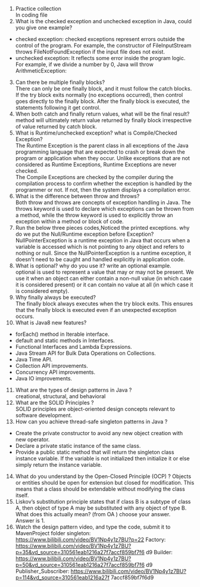 1. Practice collection  
 In coding file
2. What is the checked exception and unchecked exception in Java, could you give one example?  
* checked exception: checked exceptions represent errors outside the control of the program. For example, the constructor of FileInputStream throws FileNotFoundException if the input file does not exist.
* unchecked exception: It reflects some error inside the program logic.
For example, if we divide a number by 0, Java will throw ArithmeticException:

3. Can there be multiple finally blocks?  
   There can only be one finally block, and it must follow the catch blocks. If the try block exits normally (no exceptions occurred), then control goes directly to the finally block. After the finally block is executed, the statements following it get control.
4. When both catch and finally return values, what will be the final result?  
   method will ultimately return value returned by finally block irrespective of value returned by catch block.
5. What is Runtime/unchecked exception? what is Compile/Checked Exception?  
   The Runtime Exception is the parent class in all exceptions of the Java programming language that are expected to crash or break down the program or application when they occur. Unlike exceptions that are not considered as Runtime Exceptions, Runtime Exceptions are never checked.  
   The Compile Exceptions are  checked by the compiler during the compilation process to confirm whether the exception is handled by the programmer or not. If not, then the system displays a compilation error.
6. What is the difference between throw and throws?  
   Both throw and throws are concepts of exception handling in Java. The throws keyword is used to declare which exceptions can be thrown from a method, while the throw keyword is used to explicitly throw an exception within a method or block of code.
7. Run the below three pieces codes,Noticed the printed exceptions. why do we put the Null/Runtime
   exception before Exception?
   NullPointerException is a runtime exception in Java that occurs when a variable is accessed which is not pointing to any object and refers to nothing or null. Since the NullPointerException is a runtime exception, it doesn't need to be caught and handled explicitly in application code.
8. What is optional? why do you use it? write an optional example.  
   optional is used to represent a value that may or may not be present. We use it when an object can either contain a non-null value (in which case it is considered present) or it can contain no value at all (in which case it is considered empty).
9. Why finally always be executed?  
   The finally block always executes when the try block exits. This ensures that the finally block is executed even if an unexpected exception occurs.
10. What is Java8 new features?
* forEach() method in Iterable interface. 
* default and static methods in Interfaces. 
* Functional Interfaces and Lambda Expressions. 
* Java Stream API for Bulk Data Operations on Collections. 
* Java Time API. 
* Collection API improvements. 
* Concurrency API improvements. 
* Java IO improvements.
11. What are the types of design patterns in Java ?  
    creational, structural, and behavioral
12. What are the SOLID Principles ?  
    SOLID principles are object-oriented design concepts relevant to software development.
13. How can you achieve thread-safe singleton patterns in Java ?
* Create the private constructor to avoid any new object creation with new operator. 
* Declare a private static instance of the same class. 
* Provide a public static method that will return the singleton class instance variable. If the variable is not initialized then initialize it or else simply return the instance variable.
14. What do you understand by the Open-Closed Principle (OCP) ?
    Objects or entities should be open for extension but closed for modification. This means that a class should be extendable without modifying the class itself.
15. Liskov’s substitution principle states that if class B is a subtype of class A, then object of type A may be substituted with any object of type B. What does this actually mean? (from OA ) choose your answer.  
    Answer is 1.
16. Watch the design pattern video, and type the code, submit it to MavenProject folder
    singleton: https://www.bilibili.com/video/BV1Np4y1z7BU?p=22
    Factory: https://www.bilibili.com/video/BV1Np4y1z7BU?p=35&vd_source=310561eab1216a27f7accf859bf7f6 d9
    Builder: https://www.bilibili.com/video/BV1Np4y1z7BU?p=50&vd_source=310561eab1216a27f7accf859bf7f6 d9
    Publisher_Subscriber: https://www.bilibili.com/video/BV1Np4y1z7BU?p=114&vd_source=310561eab1216a27f 7accf859bf7f6d9
